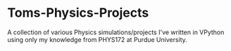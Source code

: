 # Toms-Physics-Projects
A collection of various Physics simulations/projects I've written in VPython using only my knowledge from PHYS172 at Purdue University.

